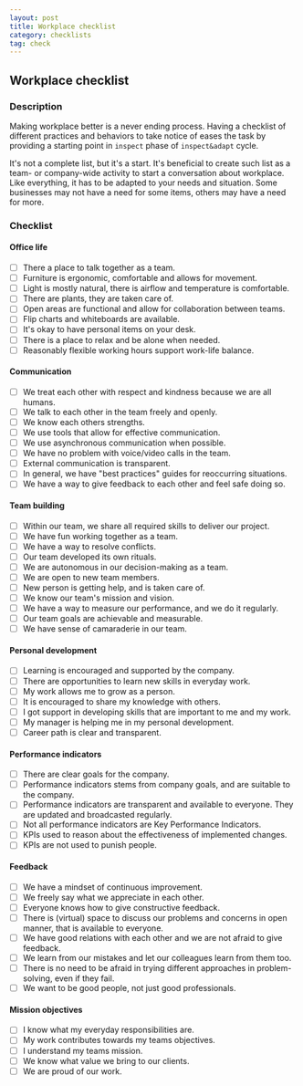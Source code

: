 ```yaml
---
layout: post
title: Workplace checklist
category: checklists
tag: check
---
```

## Workplace checklist

### Description

Making workplace better is a never ending process. Having a checklist of different  practices and behaviors to take notice of eases the task by providing a starting point in `inspect` phase of `inspect&adapt` cycle.

It's not a complete list, but it's a start. It's beneficial to create such list as a team- or company-wide activity to start a conversation about workplace. Like everything, it has to be adapted to your needs and situation. Some businesses may not have a need for some items, others may have a need for more.

### Checklist

#### Office life

* [ ] There a place to talk together as a team.
* [ ] Furniture is ergonomic, comfortable and allows for movement.
* [ ] Light is mostly natural, there is airflow and temperature is comfortable.
* [ ] There are plants, they are taken care of.
* [ ] Open areas are functional and allow for collaboration between teams.
* [ ] Flip charts and whiteboards are available.
* [ ] It's okay to have personal items on your desk.
* [ ] There is a place to relax and be alone when needed.
* [ ] Reasonably flexible working hours support work-life balance.

#### Communication

* [ ] We treat each other with respect and kindness because we are all humans.
* [ ] We talk to each other in the team freely and openly.
* [ ] We know each others strengths.
* [ ] We use tools that allow for effective communication.
* [ ] We use asynchronous communication when possible.
* [ ] We have no problem with voice/video calls in the team.
* [ ] External communication is transparent.
* [ ] In general, we have "best practices" guides for reoccurring situations.
* [ ] We have a way to give feedback to each other and feel safe doing so.

#### Team building

* [ ] Within our team, we share all required skills to deliver our project.
* [ ] We have fun working together as a team.
* [ ] We have a way to resolve conflicts.
* [ ] Our team developed its own rituals.
* [ ] We are autonomous in our decision-making as a team.
* [ ] We are open to new team members.
* [ ] New person is getting help, and is taken care of.
* [ ] We know our team's mission and vision.
* [ ] We have a way to measure our performance, and we do it regularly.
* [ ] Our team goals are achievable and measurable.
* [ ] We have sense of camaraderie in our team.

#### Personal development

* [ ] Learning is encouraged and supported by the company.
* [ ] There are opportunities to learn new skills in everyday work.
* [ ] My work allows me to grow as a person.
* [ ] It is encouraged to share my knowledge with others.
* [ ] I got support in developing skills that are important to me and my work.
* [ ] My manager is helping me in my personal development.
* [ ] Career path is clear and transparent.

#### Performance indicators

* [ ] There are clear goals for the company.
* [ ] Performance indicators stems from company goals, and are suitable to the company.
* [ ] Performance indicators are transparent and available to everyone. They are updated and broadcasted regularly.
* [ ] Not all performance indicators are Key Performance Indicators.
* [ ] KPIs used to reason about the effectiveness of implemented changes.
* [ ] KPIs are not used to punish people.

#### Feedback

* [ ] We have a mindset of continuous improvement.
* [ ] We freely say what we appreciate in each other.
* [ ] Everyone knows how to give constructive feedback.
* [ ] There is (virtual) space to discuss our problems and concerns in open manner, that is available to everyone.
* [ ] We have good relations with each other and we are not afraid to give feedback.
* [ ] We learn from our mistakes and let our colleagues learn from them too.
* [ ] There is no need to be afraid in trying different approaches in problem-solving, even if they fail.
* [ ] We want to be good people, not just good professionals.

#### Mission objectives

* [ ] I know what my everyday responsibilities are.
* [ ] My work contributes towards my teams objectives.
* [ ] I understand my teams mission.
* [ ] We know what value we bring to our clients.
* [ ] We are proud of our work.
